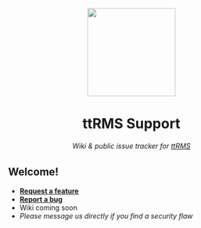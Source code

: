 <div align="center">
<img height="180" src="https://user-images.githubusercontent.com/29926144/115165984-0a9f7080-a06e-11eb-9f9a-6bc01e1d5f14.png">

# ttRMS Support
###### *Wiki & public issue tracker for [ttRMS](https://ttrms.io/)*

</div>

## Welcome!

- **[Request a feature][1]**
- **[Report a bug][2]**
- Wiki coming soon
- *Please message us directly if you find a security flaw*

[1]: https://github.com/ttRMS/ttRMS-support/issues/new?assignees=&labels=feature&template=feature_request.md&title=%5BFEATURE%5D+add+a+title
[2]: https://github.com/ttRMS/ttRMS-support/issues/new?assignees=&labels=bug&template=bug_report.md&title=%5BBUG%5D+add+a+title
